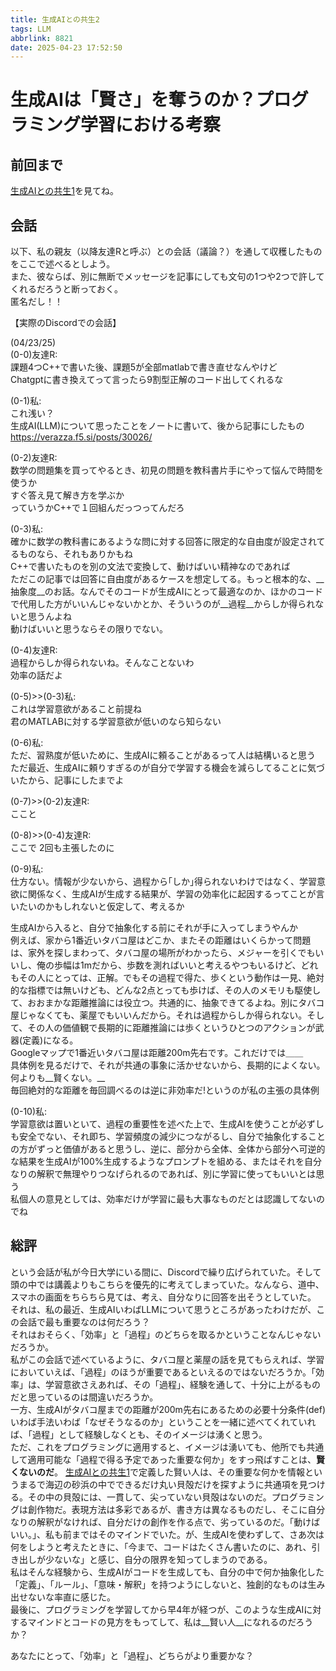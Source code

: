 ```yaml
---
title: 生成AIとの共生2
tags: LLM
abbrlink: 8821
date: 2025-04-23 17:52:50
---
```


# 生成AIは「賢さ」を奪うのか？プログラミング学習における考察

## 前回まで
[生成AIとの共生1](https://verazza.f5.si/posts/30026/)を見てね。  

## 会話
以下、私の親友（以降友達Rと呼ぶ）との会話（議論？）を通して収穫したものをここで述べるとしよう。  
また、彼ならば、別に無断でメッセージを記事にしても文句の1つや2つで許してくれるだろうと断っておく。  
匿名だし！！  
  
【実際のDiscordでの会話】
  
(04/23/25)  
(0-0)友達R:  
課題4つC++で書いた後、課題5が全部matlabで書き直せなんやけど  
Chatgptに書き換えてって言ったら9割型正解のコード出してくれるな
  
(0-1)私:  
これ浅い？  
生成AI(LLM)について思ったことをノートに書いて、後から記事にしたもの  
https://verazza.f5.si/posts/30026/
  
(0-2)友達R:  
数学の問題集を買ってやるとき、初見の問題を教科書片手にやって悩んで時間を使うか  
すぐ答え見て解き方を学ぶか  
っていうかC++で１回組んだっつってんだろ
  
(0-3)私:  
確かに数学の教科書にあるような問に対する回答に限定的な自由度が設定されてるものなら、それもありかもね  
C++で書いたものを別の文法で変換して、動けばいい精神なのであれば  
ただこの記事では回答に自由度があるケースを想定してる。もっと根本的な、__抽象度__のお話。なんでそのコードが生成AIにとって最適なのか、ほかのコードで代用した方がいいんじゃないかとか、そういうのが__過程__からしか得られないと思うんよね  
動けばいいと思うならその限りでない。
  
(0-4)友達R:  
過程からしか得られないね。そんなことないわ  
効率の話だよ
  
(0-5)>>(0-3)私:  
これは学習意欲があること前提ね  
君のMATLABに対する学習意欲が低いのなら知らない
  
(0-6)私:  
ただ、習熟度が低いために、生成AIに頼ることがあるって人は結構いると思う  
ただ最近、生成AIに頼りすぎるのが自分で学習する機会を減らしてることに気づいたから、記事にしたまでよ
  
(0-7)>>(0-2)友達R:  
ここと
  
(0-8)>>(0-4)友達R:  
ここで
2回も主張したのに
  
(0-9)私:  
仕方ない。情報が少ないから、過程から｢しか｣得られないわけではなく、学習意欲に関係なく、生成AIが生成する結果が、学習の効率化に起因するってことが言いたいのかもしれないと仮定して、考えるか  
  
生成AIから入ると、自分で抽象化する前にそれが手に入ってしまうやんか  
例えば、家から1番近いタバコ屋はどこか、またその距離はいくらかって問題は、家外を探しまわって、タバコ屋の場所がわかったら、メジャーを引くでもいいし、俺の歩幅は1mだから、歩数を測ればいいと考えるやつもいるけど、どれもその人にとっては、正解。でもその過程で得た、歩くという動作は一見、絶対的な指標では無いけども、どんな2点とっても歩けば、その人のメモリも駆使して、おおまかな距離推論には役立つ。共通的に、抽象できてるよね。別にタバコ屋じゃなくても、薬屋でもいいんだから。それは過程からしか得られない。そして、その人の価値観で長期的に距離推論には歩くというひとつのアクションが武器(定義)になる。  
Googleマップで1番近いタバコ屋は距離200m先右です。これだけでは＿＿  
具体例を見るだけで、それが共通の事象に活かせないから、長期的によくない。  
何よりも__賢くない。__  
毎回絶対的な距離を毎回調べるのは逆に非効率だ!というのが私の主張の具体例
  
(0-10)私:  
学習意欲は置いといて、過程の重要性を述べた上で、生成AIを使うことが必ずしも安全でない、それ即ち、学習頻度の減少につながるし、自分で抽象化することの方がずっと価値があると思うし、逆に、部分から全体、全体から部分へ可逆的な結果を生成AIが100%生成するようなプロンプトを組める、またはそれを自分なりの解釈で無理やりつなげられるのであれば、別に学習に使ってもいいとは思う  
私個人の意見としては、効率だけが学習に最も大事なものだとは認識してないのでね  

## 総評
という会話が私が今日大学にいる間に、Discordで繰り広げられていた。そして頭の中では講義よりもこちらを優先的に考えてしまっていた。なんなら、道中、スマホの画面をちらちら見ては、考え、自分なりに回答を出そうとしていた。  
それは、私の最近、生成AIいわばLLMについて思うところがあったわけだが、この会話で最も重要なのは何だろう？  
それはおそらく、「効率」と「過程」のどちらを取るかということなんじゃないだろうか。  
私がこの会話で述べているように、タバコ屋と薬屋の話を見てもらえれば、学習においていえば、「過程」のほうが重要であるといえるのではないだろうか。「効率」は、学習意欲さえあれば、その「過程」、経験を通して、十分に上がるものだと思っているのは間違いだろうか。  
一方、生成AIがタバコ屋までの距離が200m先右にあるための必要十分条件(def)いわば手法いわば「なぜそうなるのか」ということを一緒に述べてくれていれば、「過程」として経験しなくとも、そのイメージは湧くと思う。  
ただ、これをプログラミングに適用すると、イメージは湧いても、他所でも共通して適用可能な「過程で得る予定であった重要な何か」をすっ飛ばすことは、__賢くないのだ__。
[生成AIとの共生1](https://verazza.f5.si/posts/30026/)で定義した賢い人は、その重要な何かを情報というまるで海辺の砂浜の中でできるだけ丸い貝殻だけを探すように共通項を見つける。その中の貝殻には、一貫して、尖っていない貝殻はないのだ。プログラミングは創作物だ。表現方法は多彩であるが、書き方は異なるものだし、そこに自分なりの解釈がなければ、自分だけの創作を作る点で、劣っているのだ。「動けばいい。」、私も前まではそのマインドでいた。が、生成AIを使わずして、さあ次は何をしようと考えたときに、「今まで、コードはたくさん書いたのに、あれ、引き出しが少ないな」と感じ、自分の限界を知ってしまうのである。  
私はそんな経験から、生成AIがコードを生成しても、自分の中で何か抽象化した「定義」、「ルール」、「意味・解釈」を持つようにしないと、独創的なものは生み出せないな率直に感じた。  
最後に、プログラミングを学習してから早4年が経つが、このような生成AIに対するマインドとコードの見方をもってして、私は__賢い人__になれるのだろうか？  
  
あなたにとって、「効率」と「過程」、どちらがより重要かな？
